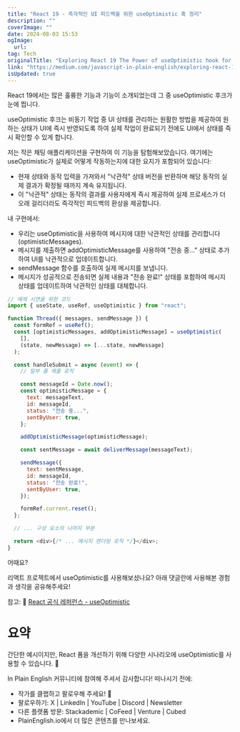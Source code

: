 ```yaml
---
title: "React 19 - 즉각적인 UI 피드백을 위한 useOptimistic 훅 정리"
description: ""
coverImage: ""
date: 2024-08-03 15:53
ogImage: 
  url: 
tag: Tech
originalTitle: "Exploring React 19 The Power of useOptimistic hook for Instant UI Feedback"
link: "https://medium.com/javascript-in-plain-english/exploring-react-19-the-power-of-useoptimistic-hook-for-instant-ui-feedback-993fa3ca28e0"
isUpdated: true
---
```






React 19에서는 많은 훌륭한 기능과 기능이 소개되었는데 그 중 useOptimistic 후크가 눈에 띕니다.

useOptimistic 후크는 비동기 작업 중 UI 상태를 관리하는 원활한 방법을 제공하여 원하는 상태가 UI에 즉시 반영되도록 하여 실제 작업이 완료되기 전에도 UI에서 상태를 즉시 확인할 수 있게 합니다.

저는 작은 채팅 애플리케이션을 구현하여 이 기능을 탐험해보았습니다. 여기에는 useOptimistic가 실제로 어떻게 작동하는지에 대한 요지가 포함되어 있습니다:

- 현재 상태와 동작 입력을 가져와서 "낙관적" 상태 버전을 반환하며 해당 동작의 실제 결과가 확정될 때까지 계속 유지됩니다.
- 이 "낙관적" 상태는 동작의 결과를 사용자에게 즉시 제공하여 실제 프로세스가 더 오래 걸리더라도 즉각적인 피드백의 환상을 제공합니다.

<div class="content-ad"></div>

내 구현에서:

- 우리는 useOptimistic을 사용하여 메시지에 대한 낙관적인 상태를 관리합니다 (optimisticMessages).
- 메시지를 제출하면 addOptimisticMessage를 사용하여 "전송 중..." 상태로 추가하여 UI를 낙관적으로 업데이트합니다.
- sendMessage 함수를 호출하여 실제 메시지를 보냅니다.
- 메시지가 성공적으로 전송되면 실제 내용과 "전송 완료!" 상태를 포함하여 메시지 상태를 업데이트하여 낙관적인 상태를 대체합니다.

```js
// 예제 시연을 위한 코드
import { useState, useRef, useOptimistic } from "react";

function Thread({ messages, sendMessage }) {
  const formRef = useRef();
  const [optimisticMessages, addOptimisticMessage] = useOptimistic(
    [],
    (state, newMessage) => [...state, newMessage]
  );

  const handleSubmit = async (event) => {
    // 일부 폼 제출 로직

    const messageId = Date.now();
    const optimisticMessage = {
      text: messageText,
      id: messageId,
      status: "전송 중...",
      sentByUser: true,
    };

    addOptimisticMessage(optimisticMessage);

    const sentMessage = await deliverMessage(messageText);

    sendMessage({
      text: sentMessage,
      id: messageId,
      status: "전송 완료!",
      sentByUser: true,
    });

    formRef.current.reset();
  };

  // ... 구성 요소의 나머지 부분

  return <div>{/* ... 메시지 렌더링 로직 */}</div>;
}
```

어때요?

<div class="content-ad"></div>

리액트 프로젝트에서 useOptimistic를 사용해보셨나요? 아래 댓글란에 사용해본 경험과 생각을 공유해주세요!

참고:
📌 [React 공식 레퍼런스 - useOptimistic](https://react.dev/reference/react/useOptimistic)

# 요약

간단한 예시이지만, React 폼을 개선하기 위해 다양한 시나리오에 useOptimistic를 사용할 수 있습니다. 🚀

<div class="content-ad"></div>

In Plain English 커뮤니티에 참여해 주셔서 감사합니다! 떠나시기 전에:

- 작가를 클랩하고 팔로우해 주세요! ️👏️️
- 팔로우하기: X | LinkedIn | YouTube | Discord | Newsletter
- 다른 플랫폼 방문: Stackademic | CoFeed | Venture | Cubed
- PlainEnglish.io에서 더 많은 콘텐츠를 만나보세요.
